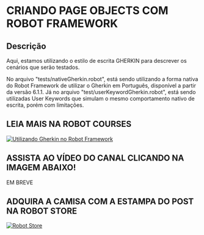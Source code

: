 # CRIANDO PAGE OBJECTS COM ROBOT FRAMEWORK
## Descrição

Aqui, estamos utilizando o estilo de escrita GHERKIN para descrever os cenários que serão testados.

No arquivo "tests/nativeGherkin.robot", está sendo utilizando a forma nativa do Robot Framework de utilizar o Gherkin em Português, disponível a partir da versão 6.1.1. Já no arquivo "test/userKeywordGherkin.robot", está sendo utilizadas User Keywords que simulam o mesmo comportamento nativo de escrita, porém com limitações.

## LEIA MAIS NA ROBOT COURSES

[![Utilizando Gherkin no Robot Framework](https://robotcourses.com.br/wp-content/uploads/2024/05/gherkin-2.png)](https://www.youtube.com/watch?v=gpkW76DBazs)


## ASSISTA AO VÍDEO DO CANAL CLICANDO NA IMAGEM ABAIXO!

EM BREVE


## ADQUIRA A CAMISA COM A ESTAMPA DO POST NA ROBOT STORE
[![Robot Store](https://robotcourses.com.br/wp-content/uploads/2024/05/IMAGENS-DE-DESTQUE-ROBOT-STORE-BLOG-ROBOT-COURSES.png)](https://reserva.ink/robotstore/product/o-gherkin)

